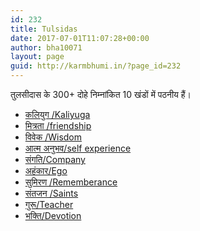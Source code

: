 ```yaml
---
id: 232
title: Tulsidas
date: 2017-07-01T11:07:28+00:00
author: bha10071
layout: page
guid: http://karmbhumi.in/?page_id=232
---
```

<div class="hindi">
  तुलसीदास के 300+ दोहे निम्नांकित 10 खंडों में पठनीय हैं।
</div>

  * [कलियुग /Kaliyuga](http://karmbhumi.in/tulsidas-kaliyuga/) 
  * [मित्रता /friendship](http://karmbhumi.in/tulsidas-friendship/) 
  * [विवेक /Wisdom](http://karmbhumi.in/tulsidas-wisdom/) 
  * [आत्म अनुभव/self experience](http://karmbhumi.in/tulsidas-self-experience/) 
  * [संगति/Company](http://karmbhumi.in/tulsidas-company/) 
  * [अहंकार/Ego](http://karmbhumi.in/tulsidas-ego/) 
  * [सुमिरण /Rememberance](http://karmbhumi.in/tulsidas-rememberance/) 
  * [संतजन /Saints](http://karmbhumi.in/tulsidas-saints/) 
  * [गुरू/Teacher](http://karmbhumi.in/tulsidas-teacher/) 
  * [भक्ति/Devotion](http://karmbhumi.in/tulsidas-devotion/)
